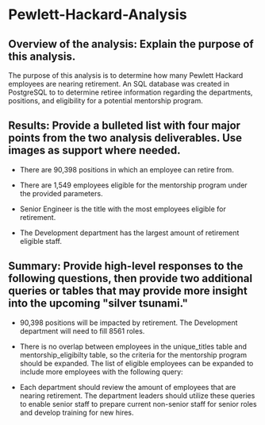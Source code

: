# Pewlett-Hackard-Analysis

## Overview of the analysis: Explain the purpose of this analysis.
The purpose of this analysis is to determine how many Pewlett Hackard employees are nearing retirement. An SQL database was created in PostgreSQL to to determine retiree information regarding the departments, positions, and eligibility for a potential mentorship program.


## Results: Provide a bulleted list with four major points from the two analysis deliverables. Use images as support where needed.
- There are 90,398 positions in which an employee can retire from.

- There are 1,549 employees eligible for the mentorship program under the provided parameters.

- Senior Engineer is the title with the most employees eligible for retirement.

- The Development department has the largest amount of retirement eligible staff.

## Summary: Provide high-level responses to the following questions, then provide two additional queries or tables that may provide more insight into the upcoming "silver tsunami."
- 90,398 positions will be impacted by retirement. The Development department will need to fill 8561 roles. 

- There is no overlap between employees in the unique_titles table and mentorship_eligibilty table, so the criteria for the mentorship program should be expanded. The list of eligible employees can be expanded to include more employees with the following query:

- Each department should review the amount of employees that are nearing retirement. The department leaders should utilize these queries to enable senior staff to prepare current non-senior staff for senior roles and develop training for new hires.